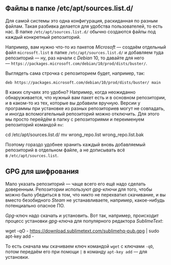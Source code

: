 ## **Файлы в папке /etc/apt/sources.list.d/**

Для самой системы это одна конфигурация, раскиданная по разным файлам. Такая разбивка делается для удобства пользователей, то есть нас. В папке `/etc/apt/sources.list.d/` обычно создаются файлы под каждый конкретный репозиторий.

Например, вам нужно что-то из пакетов _Microsoft_ — создаём отдельный файл `microsoft.list` в папке `/etc/apt/sources.list.d/` и добавляем туда репозиторий — ну, раз начали с _Debian_ 10, то давайте для него — `https://packages.microsoft.com/debian/10/prod/dists/buster/`.

Выглядеть сама строчка с репозиторием будет, например, так:

	deb https://packages.microsoft.com/debian/10/prod/dists/buster/ main

В каких случаях это удобно? Например, когда неожиданно обнаруживается, что нужный вам пакет есть и в основном репозитории, и в каком-то из тех, которые вы добавили вручную. Версии у программы при установке из разных репозиториев могут не совпадать, и иногда вспомогательный репозиторий можно отключить. Для этого мы просто перейдём в папку с репозиториями и переименуем репозиторий командой `mv`:

cd /etc/apt/sources.list.d/
mv wrong_repo.list wrong_repo.list.bak

Поэтому гораздо удобнее хранить каждый вновь добавляемый репозиторий в отдельном файле, а не дописывать всё в `/etc/apt/sources.list`.

## **GPG для шифрования**

Мало указать репозиторий — чаще всего его ещё надо сделать доверенным. Репозитории используют _gpg_-ключи для того, чтобы можно было убедиться в том, что никто не перехватил скачивание, и вы вместо безобидного _Steam_ не устанавливаете, например, какое-нибудь потенциально опасное ПО.

_Gpg_-ключ надо скачать и установить. Вот так, например, происходит процесс установки _gpg_-ключа для популярного редактора _SublimeText_:

wget -qO - https://download.sublimetext.com/sublimehq-pub.gpg | sudo apt-key add -

То есть сначала мы скачиваем ключ командой `wget` с ключами `-qO`, потом передаём его при помощи `|` в команду `apt-key add` — для установки.